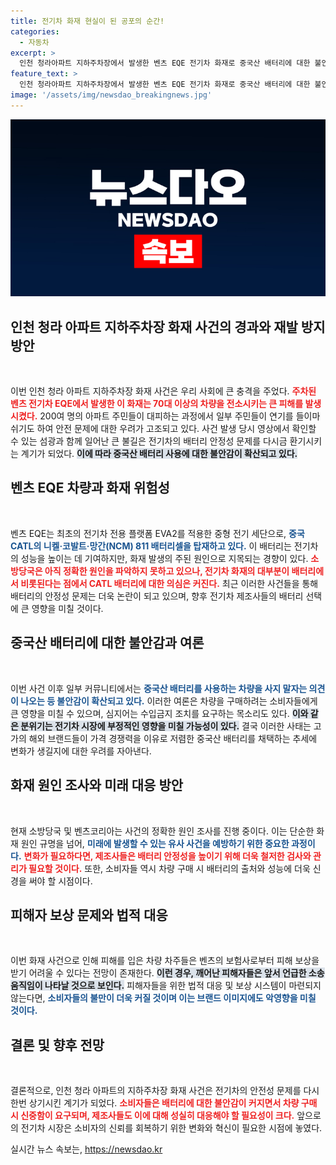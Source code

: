 ```yaml
---
title: 전기차 화재 현실이 된 공포의 순간!
categories:
  - 자동차
excerpt: >
  인천 청라아파트 지하주차장에서 발생한 벤츠 EQE 전기차 화재로 중국산 배터리에 대한 불안감이 고조되고 있다. 70대 차량이 전소되고 200명이 대피하는 등 피해가 커지면서, 배터리 안전성 논란과 함께 민사소송도 예상되는 상황이다.
feature_text: >
  인천 청라아파트 지하주차장에서 발생한 벤츠 EQE 전기차 화재로 중국산 배터리에 대한 불안감이 고조되고 있다. 70대 차량이 전소되고 200명이 대피하는 등 피해가 커지면서, 배터리 안전성 논란과 함께 민사소송도 예상되는 상황이다.
image: '/assets/img/newsdao_breakingnews.jpg'
---
```


<p><img src="/assets/img/newsdao_breakingnews.jpg" alt="ranknews 속보" /></p>

<h2 data-ke-size="size26">인천 청라 아파트 지하주차장 화재 사건의 경과와 재발 방지 방안</h2>

<p data-ke-size="size16">&nbsp;</p>

<p>이번 인천 청라 아파트 지하주차장 화재 사건은 우리 사회에 큰 충격을 주었다. <b><span style="color: #ee2323;">주차된 벤츠 전기차 EQE에서 발생한 이 화재는 70대 이상의 차량을 전소시키는 큰 피해를 발생시켰다.</span></b> 200여 명의 아파트 주민들이 대피하는 과정에서 일부 주민들이 연기를 들이마쉬기도 하여 안전 문제에 대한 우려가 고조되고 있다. 사건 발생 당시 영상에서 확인할 수 있는 섬광과 함께 일어난 큰 불길은 전기차의 배터리 안정성 문제를 다시금 환기시키는 계기가 되었다. <b><span style="background-color: #21538527;">이에 따라 중국산 배터리 사용에 대한 불안감이 확산되고 있다.</span></b></p>

<h2 data-ke-size="size26">벤츠 EQE 차량과 화재 위험성</h2>

<p data-ke-size="size16">&nbsp;</p>

<p>벤츠 EQE는 최초의 전기차 전용 플랫폼 EVA2를 적용한 중형 전기 세단으로, <b><span style="color: #1a5490;">중국 CATL의 니켈·코발트·망간(NCM) 811 배터리셀을 탑재하고 있다.</span></b> 이 배터리는 전기차의 성능을 높이는 데 기여하지만, 화재 발생의 주된 원인으로 지목되는 경향이 있다. <b><span style="color: #ee2323;">소방당국은 아직 정확한 원인을 파악하지 못하고 있으나, 전기차 화재의 대부분이 배터리에서 비롯된다는 점에서 CATL 배터리에 대한 의심은 커진다.</span></b> 최근 이러한 사건들을 통해 배터리의 안정성 문제는 더욱 논란이 되고 있으며, 향후 전기차 제조사들의 배터리 선택에 큰 영향을 미칠 것이다.</p>

<h2 data-ke-size="size26">중국산 배터리에 대한 불안감과 여론</h2>

<p data-ke-size="size16">&nbsp;</p>

<p>이번 사건 이후 일부 커뮤니티에서는 <b><span style="color: #1a5490;">중국산 배터리를 사용하는 차량을 사지 말자는 의견이 나오는 등 불안감이 확산되고 있다.</span></b> 이러한 여론은 차량을 구매하려는 소비자들에게 큰 영향을 미칠 수 있으며, 심지어는 수입금지 조치를 요구하는 목소리도 있다. <b><span style="background-color: #21538527;">이와 같은 분위기는 전기차 시장에 부정적인 영향을 미칠 가능성이 있다.</span></b> 결국 이러한 사태는 고가의 해외 브랜드들이 가격 경쟁력을 이유로 저렴한 중국산 배터리를 채택하는 추세에 변화가 생길지에 대한 우려를 자아낸다.</p>

<h2 data-ke-size="size26">화재 원인 조사와 미래 대응 방안</h2>

<p data-ke-size="size16">&nbsp;</p>

<p>현재 소방당국 및 벤츠코리아는 사건의 정확한 원인 조사를 진행 중이다. 이는 단순한 화재 원인 규명을 넘어, <b><span style="color: #1a5490;">미래에 발생할 수 있는 유사 사건을 예방하기 위한 중요한 과정이다.</span></b> <b><span style="color: #ee2323;">변화가 필요하다면, 제조사들은 배터리 안정성을 높이기 위해 더욱 철저한 검사와 관리가 필요할 것이다.</span></b> 또한, 소비자들 역시 차량 구매 시 배터리의 출처와 성능에 더욱 신경을 써야 할 시점이다. </p>

<h2 data-ke-size="size26">피해자 보상 문제와 법적 대응</h2>

<p data-ke-size="size16">&nbsp;</p>

<p>이번 화재 사건으로 인해 피해를 입은 차량 차주들은 벤츠의 보험사로부터 피해 보상을 받기 어려울 수 있다는 전망이 존재한다. <b><span style="background-color: #21538527;">이런 경우, 깨어난 피해자들은 앞서 언급한 소송 움직임이 나타날 것으로 보인다.</span></b> 피해자들을 위한 법적 대응 및 보상 시스템이 마련되지 않는다면, <b><span style="color: #1a5490;">소비자들의 불만이 더욱 커질 것이며 이는 브랜드 이미지에도 악영향을 미칠 것이다.</span></b></p>

<h2 data-ke-size="size26">결론 및 향후 전망</h2>

<p data-ke-size="size16">&nbsp;</p>

<p>결론적으로, 인천 청라 아파트의 지하주차장 화재 사건은 전기차의 안전성 문제를 다시 한번 상기시킨 계기가 되었다. <b><span style="color: #ee2323;">소비자들은 배터리에 대한 불안감이 커지면서 차량 구매 시 신중함이 요구되며, 제조사들도 이에 대해 성실히 대응해야 할 필요성이 크다.</span></b> 앞으로의 전기차 시장은 소비자의 신뢰를 회복하기 위한 변화와 혁신이 필요한 시점에 놓였다. </p>

<p data-ke-size="size16"></p>
실시간 뉴스 속보는, <a href="https://newsdao.kr" rel="dofollow">https://newsdao.kr</a>


